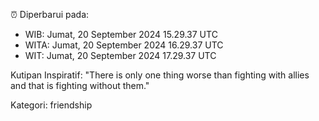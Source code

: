 ⏰ Diperbarui pada:
- WIB: Jumat, 20 September 2024 15.29.37 UTC
- WITA: Jumat, 20 September 2024 16.29.37 UTC
- WIT: Jumat, 20 September 2024 17.29.37 UTC

Kutipan Inspiratif:
"There is only one thing worse than fighting with allies and that is fighting without them."


Kategori: friendship

